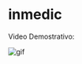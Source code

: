 # inmedic

Video Demostrativo:

![gif](https://user-images.githubusercontent.com/73227425/164047090-844cfad7-46ce-4c29-adb1-2cb29e34b090.gif)
